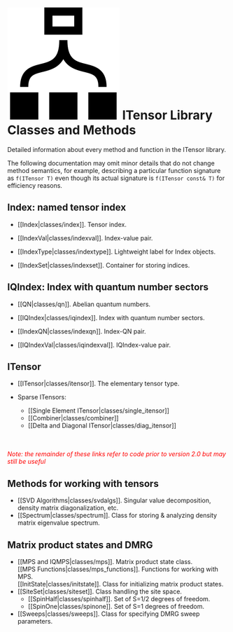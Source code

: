 # <img src="docs/classes/icon.png" class="largeicon"> ITensor Library Classes and Methods #

Detailed information about every method and function in the ITensor library.

The following documentation may omit minor details that do not change method semantics, 
for example, describing a particular function signature as `f(ITensor T)` even though
its actual signature is `f(ITensor const& T)` for efficiency reasons.

## Index: named tensor index

* [[Index|classes/index]]. Tensor index.

* [[IndexVal|classes/indexval]]. Index-value pair.

* [[IndexType|classes/indextype]]. Lightweight label for Index objects.

* [[IndexSet|classes/indexset]]. Container for storing indices.

## IQIndex: Index with quantum number sectors

* [[QN|classes/qn]]. Abelian quantum numbers.

* [[IQIndex|classes/iqindex]]. Index with quantum number sectors.

* [[IndexQN|classes/indexqn]]. Index-QN pair.

* [[IQIndexVal|classes/iqindexval]]. IQIndex-value pair.

## ITensor

* [[ITensor|classes/itensor]]. The elementary tensor type. <br/>

* Sparse ITensors:

    - [[Single Element ITensor|classes/single_itensor]]
    - [[Combiner|classes/combiner]]
    - [[Delta and Diagonal ITensor|classes/diag_itensor]]

<br/>
<br/>
<span style="color:red;font-style:italic;">Note: the remainder of these links refer to code prior to version 2.0 but
may still be useful</span>

## Methods for working with tensors

* [[SVD Algorithms|classes/svdalgs]]. Singular value decomposition, density matrix diagonalization, etc.
* [[Spectrum|classes/spectrum]]. Class for storing & analyzing density matrix eigenvalue spectrum.

## Matrix product states and DMRG

* [[MPS and IQMPS|classes/mps]]. Matrix product state class. <br/>
  [[MPS Functions|classes/mps_functions]]. Functions for working with MPS. <br/>
  [[InitState|classes/initstate]]. Class for initializing matrix product states.
* [[SiteSet|classes/siteset]]. Class handling the site space.
    * [[SpinHalf|classes/spinhalf]]. Set of S=1/2 degrees of freedom.
    * [[SpinOne|classes/spinone]]. Set of S=1 degrees of freedom.
* [[Sweeps|classes/sweeps]]. Class for specifying DMRG sweep parameters.

